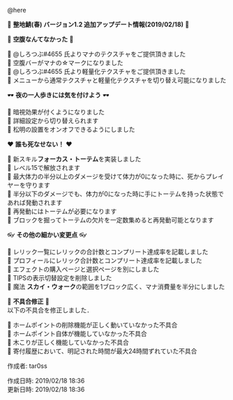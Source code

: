@here 

:cherry_blossom:  **__整地鯖(春) バージョン1.2 追加アップデート情報(2019/02/18)__** :cherry_blossom:  



:confetti_ball: **__空腹なんてなかった__** :confetti_ball:   

:diamond_shape_with_a_dot_inside: @しろつぶ#4655 氏よりマナのテクスチャをご提供頂きました  
:diamond_shape_with_a_dot_inside: 空腹バーがマナの☆マークになりました  
:diamond_shape_with_a_dot_inside: @しろつぶ#4655 氏より軽量化テクスチャをご提供頂きました  
:diamond_shape_with_a_dot_inside: メニューから通常テクスチャと軽量化テクスチャを切り替え可能になりました  


:dark_sunglasses: **__夜の一人歩きには気を付けよう__** :dark_sunglasses: 

:diamond_shape_with_a_dot_inside: 暗視効果が付くようになりました  
:diamond_shape_with_a_dot_inside: 詳細設定から切り替えられます  
:diamond_shape_with_a_dot_inside: 松明の設置をオンオフできるようにしました  


:heart: **__誰も死なせない！__** :heart: 

:diamond_shape_with_a_dot_inside: 新スキル**フォーカス・トーテム**を実装しました  
:diamond_shape_with_a_dot_inside: レベル15で解放されます  
:diamond_shape_with_a_dot_inside: 最大体力の半分以上のダメージを受けて体力が0になった時に、死からプレイヤーを守ります  
:diamond_shape_with_a_dot_inside: 半分以下のダメージでも、体力が0になった時に手にトーテムを持った状態であれば発動されます  
:diamond_shape_with_a_dot_inside: 再発動にはトーテムが必要になります  
:diamond_shape_with_a_dot_inside: ブロックを掘ってトーテムの欠片を一定数集めると再発動可能となります  


:eyeglasses: **__その他の細かい変更点__** :eyeglasses:    

:diamond_shape_with_a_dot_inside: レリック一覧にレリックの合計数とコンプリート達成率を記載しました  
:diamond_shape_with_a_dot_inside: プロフィールにレリック合計数とコンプリート達成率を記載しました  
:diamond_shape_with_a_dot_inside: エフェクトの購入ページと選択ページを別にしました  
:diamond_shape_with_a_dot_inside: TIPSの表示切替設定を削除しました  
:diamond_shape_with_a_dot_inside: 魔法 **スカイ・ウォーク**の範囲を1ブロック広く、マナ消費量を半分にしました  


:bow: **__不具合修正__** :bow:   
以下の不具合を修正しました．  

:diamond_shape_with_a_dot_inside: ホームポイントの削除機能が正しく動いていなかった不具合  
:diamond_shape_with_a_dot_inside: ホームポイント自体が機能していなかった不具合  
:diamond_shape_with_a_dot_inside: 木こりが正しく機能していなかった不具合  
:diamond_shape_with_a_dot_inside: 寄付履歴において、明記された時間が最大24時間ずれていた不具合  


作成者: tar0ss  

作成日時: 2019/02/18 18:36  
更新日時: 2019/02/18 18:36  
